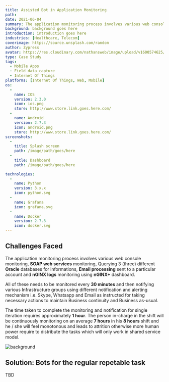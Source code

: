 ```yaml
---
title: Assisted Bot in Application Monitoring
path: 
date: 2021-06-04
summary: The application monitoring process involves various web console monitoring, **SOAP web services** monitoring, Querying 3 (three) different **Oracle** databases for informations, **Email processing** sent to a particular account and **nGINX logs** monitoring using **nGINX+** dashboard.
background: background goes here
introduction: introduction goes here
industries: [Healthcare, Telecom]
coverimage: https://source.unsplash.com/random
author: Zypress
avatar: https://res.cloudinary.com/nathansweb/image/upload/v1600574625/profile/undraw_male_avatar_323b_xfse7e.png
type: Case Study
tags:
  - Mobile Apps
  - Field data capture
  - Internet Of Things
platforms: [Internet Of Things, Web, Mobile]
os: 
  -
    name: IOS
    version: 2.3.0
    icon: ios.png
    store: http://www.store.link.goes.here.com/
  -
    name: Android
    version: 2.7.3
    icon: android.png
    store: http://www.store.link.goes.here.com/
screenshots:
  -
    title: Splash screen
    path: /image/path/goes/here
  -
    title: Dashboard
    path: /image/path/goes/here

technologies:
  -
    name: Python
    version: 3.x.x
    icon: python.svg
  -
    name: Grafana
    icon: grafana.svg  
  -
    name: Docker
    version: 2.7.3
    icon: docker.svg
---
```

## Challenges Faced

The application monitoring process involves various web console monitoring, **SOAP web services** monitoring, Querying 3 (three) different **Oracle** databases for informations, **Email processing** sent to a particular account and **nGINX logs** monitoring using **nGINX+** dashboard. 

All of these needs to be monitored every **30 minutes** and then notifying various Infrastructure groups using different notification and alerting mechanism i.e. Skype, Whatsapp and Email as instructed for taking necessary actions to maintain Business continuity and Business as-usual.  

The time taken to complete the monitoring and notification for single iteration requires approximately **1 hour**. The person in-charge in the shift will be continuously monitoring on an average **7 hours** in his **8 hours** shift and he / she will feel monotonous and leads to attrition otherwise more human power require to distribute the tasks which will only work in shared service model.

![background](https://res.cloudinary.com/nathansweb/image/upload/v1622896834/sw/s-problem-definition_ls0j57.png)

## Solution: Bots for the regular repetable task

TBD



